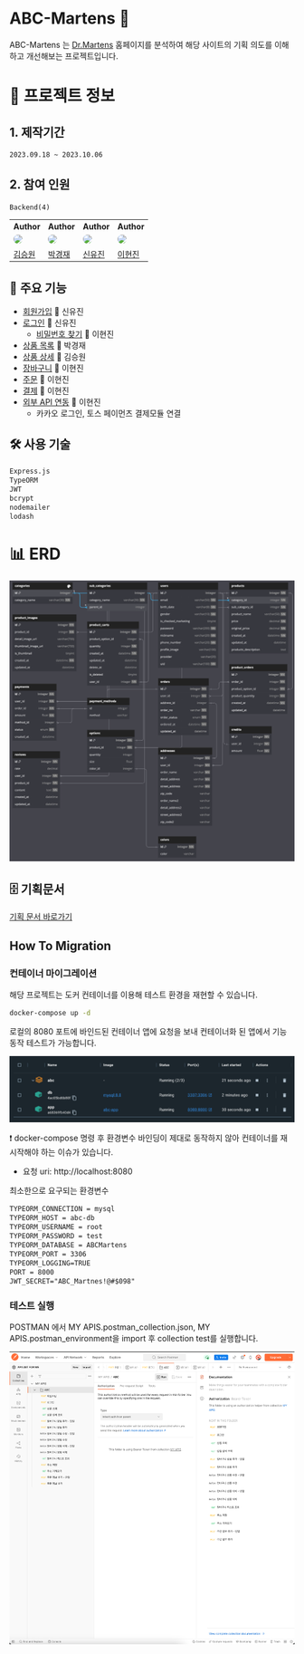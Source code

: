 # ABC-Martens 👞

ABC-Martens 는 <a href="https://www.drmartens.co.kr/">Dr.Martens</a> 홈페이지를 분석하여 해당 사이트의 기획 의도를 이해하고 개선해보는 프로젝트입니다.

# 📝 프로젝트 정보

## 1. 제작기간

    2023.09.18 ~ 2023.10.06

## 2. 참여 인원

    Backend(4)

<table>   
  <tr>
    <th>Author</th>
    <th>Author</th>
    <th>Author</th>
    <th>Author</th>
  </tr>
  <tr>
    <td>
      <img style="border-radius: 50%" width="45" src="https://avatars.githubusercontent.com/u/142577943?v=4"/>
    </td>
    <td>
      <img style="border-radius: 50%" width="45" src="https://avatars.githubusercontent.com/u/132734576?v=4"/>
    </td>
    <td>
      <img style="border-radius: 50%" width="45" src="https://avatars.githubusercontent.com/u/142304129?v=4"/>
    </td>
    <td>
      <img style="border-radius: 50%" width="45" src="https://avatars.githubusercontent.com/u/58713222?v=4"/>
    </td>
  </tr>
  <tr>
    <td>
      <a href="https://github.com/kimsw94">김승원</a>
    </td>
    <td>
      <a href="https://github.com/Park-KJ">박경재</a>
    </td>
    <td>
      <a href="https://github.com/DeveloperPMYJ">신유진</a>
    </td>
    <td>
      <a href="https://github.com/03290419">이현진</a>
    </td>
  </tr>
</table>

## 🚀 주요 기능

- [회원가입](https://github.com/wecode-bootcamp-korea/49-2nd-ABC-Martens-backend/pull/3) 👤 신유진
- [로그인](https://github.com/wecode-bootcamp-korea/49-2nd-ABC-Martens-backend/pull/8) 👤 신유진
  - [비밀번호 찾기](https://github.com/wecode-bootcamp-korea/49-2nd-ABC-Martens-backend/pull/10) 👤 이현진
- [상품 목록](https://github.com/wecode-bootcamp-korea/49-2nd-ABC-Martens-backend/pull/15) 👤 박경재
- [상품 상세](https://github.com/wecode-bootcamp-korea/49-2nd-ABC-Martens-backend/pull/7) 👤 김승원
- [장바구니](https://github.com/wecode-bootcamp-korea/49-2nd-ABC-Martens-backend/pull/11) 👤 이현진
- [주문](https://github.com/wecode-bootcamp-korea/49-2nd-ABC-Martens-backend/pull/13) 👤 이현진
- [결제](https://github.com/wecode-bootcamp-korea/49-2nd-ABC-Martens-backend/pull/16) 👤 이현진
- [외부 API 연동](https://github.com/wecode-bootcamp-korea/49-2nd-ABC-Martens-backend/pull/9) 👤 이현진
  - 카카오 로그인, 토스 페이먼츠 결제모듈 연결

## 🛠️ 사용 기술

    Express.js
    TypeORM
    JWT
    bcrypt
    nodemailer
    lodash

# 📊 ERD

<img src="./dbdiagram.png" alt="다이어그램">

## 🗄️ 기획문서

<a href="https://fern-shape-a88.notion.site/ABC-Martens-017c63872abf45489f890abbc6fa7e53?pvs=4">기획 문서 바로가기 </a>

## How To Migration

### 컨테이너 마이그레이션

해당 프로젝트는 도커 컨테이너를 이용해 테스트 환경을 재현할 수 있습니다.

```sh
docker-compose up -d
```

로컬의 8080 포트에 바인드된 컨테이너 앱에 요청을 보내 컨테이너화 된 앱에서 기능 동작 테스트가 가능합니다.

<img src="./docker.png"  alt="포스트맨"/>
</br>

❗️ docker-compose 명령 후 환경변수 바인딩이 제대로 동작하지 않아 컨테이너를 재시작해야 하는 이슈가 있습니다.

- 요청 uri: http://localhost:8080

최소한으로 요구되는 환경변수

```env
TYPEORM_CONNECTION = mysql
TYPEORM_HOST = abc-db
TYPEORM_USERNAME = root
TYPEORM_PASSWORD = test
TYPEORM_DATABASE = ABCMartens
TYPEORM_PORT = 3306
TYPEORM_LOGGING=TRUE
PORT = 8000
JWT_SECRET="ABC_Martnes!@#$098"
```

### 테스트 실행

POSTMAN 에서 MY APIS.postman_collection.json, MY APIS.postman_environment을 import 후 collection test를 실행합니다.

<img src="./postman.png"  alt="포스트맨"/>
